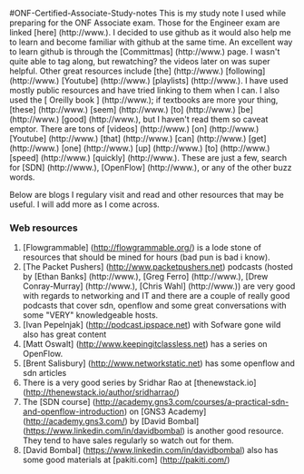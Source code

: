 #ONF-Certified-Associate-Study-notes
This is my study note I used while preparing for the ONF Associate exam. Those for the Engineer exam are linked [here] (http://www.). I decided to use github as it would also help me to learn and become familiar with github at the same time. An excellent way to learn github is through the [Committmas] (http://www.) page. I wasn't quite able to tag along, but rewatching? the videos later on was super helpful. Other great resources include [the] (http://www.) [following] (http://www.) [Youtube] (http://www.) [playlists] (http://www.). I have used mostly public resources and have tried linking to them when I can. I also used the [ Oreilly book ] (http://www.); if textbooks are more your thing, [these] (http://www.) [seem] (http://www.) [to] (http://www.) [be] (http://www.) [good] (http://www.), but I haven't read them so caveat emptor. There are tons of [videos] (http://www.) [on] (http://www.) [Youtube] (http://www.) [that] (http://www.) [can] (http://www.) [get] (http://www.) [one] (http://www.) [up] (http://www.) [to] (http://www.) [speed] (http://www.) [quickly] (http://www.). These are just a few, search for [SDN] (http://www.), [OpenFlow] (http://www.), or any of the other buzz words. 


Below are blogs I regulary visit and read and other resources that may be useful. I will add more as I come across.

### Web resources
1. [Flowgrammable] (http://flowgrammable.org/) is a lode stone of resources that should be mined for hours (bad pun is bad i know).
2. [The Packet Pushers] (http://www.packetpushers.net) podcasts (hosted by [Ethan Banks] (http://www.), [Greg Ferro] (http://www.), [Drew Conray-Murray] (http://www.), [Chris Wahl] (http://www.)) are very good with regards to networking and IT and there are a couple of really good podcasts that cover sdn, openflow  and some great conversations with some "VERY" knowledgeable hosts.
2. [Ivan Pepelnjak] (http://podcast.ipspace.net) with Sofware gone wild also has great content
3. [Matt Oswalt] (http://www.keepingitclassless.net) has a series on OpenFlow.
4. [Brent Salisbury] (http://www.networkstatic.net) has some openflow and sdn articles
5. There is a very good series by Sridhar Rao at [thenewstack.io] (http://thenewstack.io/author/sridharrao/)
6. The [SDN course] (http://academy.gns3.com/courses/a-practical-sdn-and-openflow-introduction) on [GNS3 Academy] (http://academy.gns3.com/) by [David Bombal] (https://www.linkedin.com/in/davidbombal) is another good resource. They tend to have sales regularly so watch out for them.
7. [David Bombal] (https://www.linkedin.com/in/davidbombal) also has some good materials at [pakiti.com] (http://pakiti.com/)
